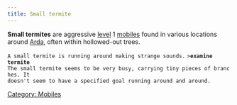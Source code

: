 ```yaml
---
title: Small termite
---
```


**Small termites** are aggressive [level](level "wikilink") 1
[mobiles](mobile "wikilink") found in various locations around
[Arda](Arda "wikilink"), often within hollowed-out trees.

`A small termite is running around making strange sounds.`
`>`**`examine termite`**
`The small termite seems to be very busy, carrying tiny pieces of branches. It`
`doesn't seem to have a specified goal running around and around.`

[Category: Mobiles](Category:_Mobiles "wikilink")